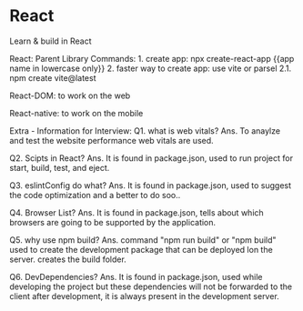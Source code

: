 # React
Learn &amp; build in React

React: Parent Library
    Commands:
        1. create app: npx create-react-app {{app name in lowercase only}}
        2. faster way to create app: use vite or parsel
            2.1. npm create vite@latest
    

React-DOM: to work on the web

React-native: to work on the mobile


Extra - Information for Interview:
Q1. what is web vitals?
Ans. To anaylze and test the website performance web vitals are used. 

Q2. Scipts in React?
Ans. It is found in package.json, used to run project for start, build, test, and eject.

Q3. eslintConfig do what? 
Ans. It is found in package.json, used to suggest the code optimization and a better to do soo..

Q4. Browser List?
Ans. It is found in package.json, tells about which browsers are going to be supported by the  application.

Q5. why use npm build?
Ans. command "npm run build" or "npm build" used to create the development package that can be deployed lon the server. creates the build folder.

Q6. DevDependencies?
Ans. It is found in package.json, used while developing the project but these dependencies will not be forwarded to the client after development, it is always present in the development server.